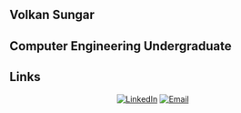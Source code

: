 ## Volkan Sungar
## Computer Engineering Undergraduate
## Links

<div align="center">
  
[![LinkedIn](https://img.shields.io/badge/-LinkedIn-0077B5?style=for-the-badge&logo=linkedin&logoColor=white)](https://linkedin.com/in/volkansungar)
[![Email](https://img.shields.io/badge/-Email-D14836?style=for-the-badge&logo=gmail&logoColor=white)](mailto:volkansungar@gmail.com)

</div>
